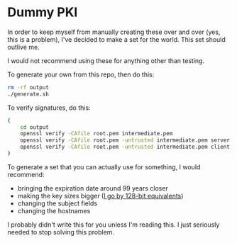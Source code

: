 # Dummy PKI

In order to keep myself from manually creating these over and over (yes, this is
a problem), I've decided to make a set for the world. This set should outlive
me.

I would not recommend using these for anything other than testing.

To generate your own from this repo, then do this:
```bash
rm -rf output
./generate.sh
```

To verify signatures, do this:
```bash
(
    cd output
    openssl verify -CAfile root.pem intermediate.pem
    openssl verify -CAfile root.pem -untrusted intermediate.pem server.pem
    openssl verify -CAfile root.pem -untrusted intermediate.pem client.pem
)
```

To generate a set that you can actually use for something, I would recommend:
* bringing the expiration date around 99 years closer
* making the key sizes bigger ([I go by 128-bit equivalents](https://www.keylength.com/en/4/))
* changing the subject fields
* changing the hostnames

I probably didn't write this for you unless I'm reading this. I just seriously
needed to stop solving this problem.
